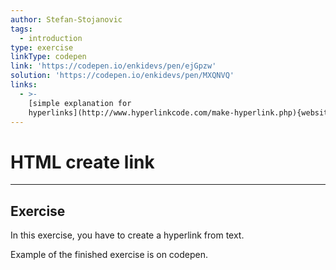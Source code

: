 ```yaml
---
author: Stefan-Stojanovic
tags:
  - introduction
type: exercise
linkType: codepen
link: 'https://codepen.io/enkidevs/pen/ejGpzw'
solution: 'https://codepen.io/enkidevs/pen/MXQNVQ'
links:
  - >-
    [simple explanation for
    hyperlinks](http://www.hyperlinkcode.com/make-hyperlink.php){website}
---
```


# HTML create link


---

## Exercise

In this exercise, you have to create a hyperlink from text.

Example of the finished exercise is on codepen.
